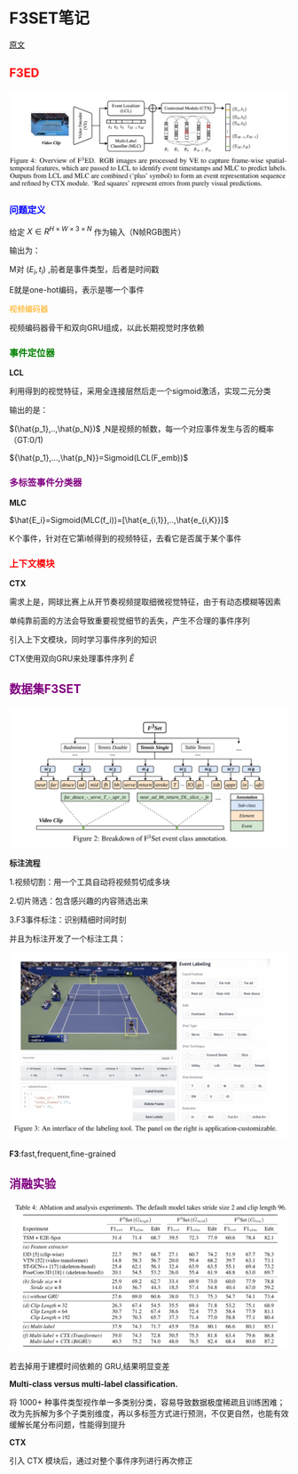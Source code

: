 <h1>F3SET笔记</h1>



[原文](https://openreview.net/pdf?id=vlg5WRKHxh)



<h2><font color=red>F3ED</font></h2>

![F3SET(1)](../论文阅读笔记/img/F3SET(1).png)



<h3><font color=blue>问题定义</font></h3>

给定 $X\in R^{H\times W\times  3\times N}$ 作为输入（N帧RGB图片）

输出为：

M对 $(E_i,t_i)$ ,前者是事件类型，后者是时间戳

E就是one-hot编码，表示是哪一个事件



<font color=orange>视频编码器</font>

视频编码器骨干和双向GRU组成，以此长期视觉时序依赖



<h3><font color=green>事件定位器</font></h3>

**LCL**

利用得到的视觉特征，采用全连接层然后走一个sigmoid激活，实现二元分类

输出的是：

$(\hat{p_1},..,\hat{p_N})$ ,N是视频的帧数，每一个对应事件发生与否的概率（GT:0/1)

${\hat{p_1},...,\hat{p_N}}=Sigmoid(LCL(F_emb))$



<h3><font color=purple>多标签事件分类器</font></h3>

**MLC**

$\hat{E_i}=Sigmoid(MLC(f_i))=[\hat{e_{i,1}},..,\hat{e_{i,K}}]$

K个事件，针对在它第i帧得到的视频特征，去看它是否属于某个事件





<h3><font color=red>上下文模块</font></h3>

**CTX**

需求上是，网球比赛上从开节奏视频提取细微视觉特征，由于有动态模糊等因素

单纯靠前面的方法会导致重要视觉细节的丢失，产生不合理的事件序列

引入上下文模块，同时学习事件序列的知识



CTX使用双向GRU来处理事件序列 $\hat{E}$







<h2><font color=purple>数据集F3SET</font></h2>

![F3SET(2)](../论文阅读笔记/img/F3SET(2).png)

**标注流程**

1.视频切割：用一个工具自动将视频剪切成多块

2.切片筛选：包含感兴趣的内容筛选出来

3.F3事件标注：识别精细时间时刻

并且为标注开发了一个标注工具：

![F3SET(3)](../论文阅读笔记/img/F3SET(3).png)

**F3**:fast,frequent,fine-grained





<h2><font color=purple>消融实验</font></h2>

![F3SET(4)](../论文阅读笔记/img/F3SET(4).png)

若去掉用于建模时间依赖的 GRU,结果明显变差



**Multi-class versus multi-label classification.**

将 1000+ 种事件类型视作单一多类别分类，容易导致数据极度稀疏且训练困难；改为先拆解为多个子类别维度，再以多标签方式进行预测，不仅更自然，也能有效缓解长尾分布问题，性能得到提升

**CTX**

引入 CTX 模块后，通过对整个事件序列进行再次修正

